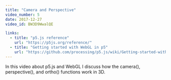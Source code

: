 ```yaml
---
title: "Camera and Perspective"
video_number: 5
date: 2017-12-27
video_id: BW3D9WwalQE

links:
  - title: "p5.js reference"
    url: "https://p5js.org/reference/"
  - title: "Getting started with WebGL in p5"
    url: "https://github.com/processing/p5.js/wiki/Getting-started-with-WebGL-in-p5"
---
```

In this video about p5.js and WebGL I discuss how the camera(), perspective(), and ortho() functions work in 3D.
